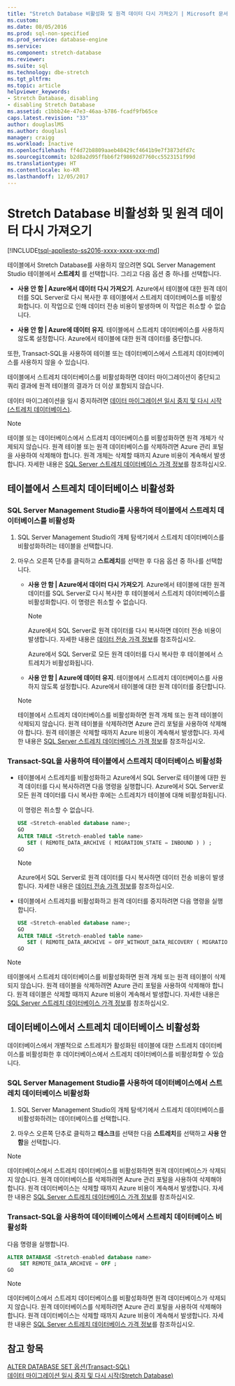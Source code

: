```yaml
---
title: "Stretch Database 비활성화 및 원격 데이터 다시 가져오기 | Microsoft 문서"
ms.custom: 
ms.date: 08/05/2016
ms.prod: sql-non-specified
ms.prod_service: database-engine
ms.service: 
ms.component: stretch-database
ms.reviewer: 
ms.suite: sql
ms.technology: dbe-stretch
ms.tgt_pltfrm: 
ms.topic: article
helpviewer_keywords:
- Stretch Database, disabling
- disabling Stretch Database
ms.assetid: c1bbb24e-47e3-46aa-b786-fcadf9fb65ce
caps.latest.revision: "33"
author: douglaslMS
ms.author: douglasl
manager: craigg
ms.workload: Inactive
ms.openlocfilehash: ff4d72b8809aaeb48429cf4641b9e7f3873dfd7c
ms.sourcegitcommit: b2d8a2d95ffbb6f2f98692d7760cc5523151f99d
ms.translationtype: HT
ms.contentlocale: ko-KR
ms.lasthandoff: 12/05/2017
---
```

# <a name="disable-stretch-database-and-bring-back-remote-data"></a>Stretch Database 비활성화 및 원격 데이터 다시 가져오기
[!INCLUDE[tsql-appliesto-ss2016-xxxx-xxxx-xxx-md](../../includes/tsql-appliesto-ss2016-xxxx-xxxx-xxx-md.md)]

  테이블에서 Stretch Database를 사용하지 않으려면 SQL Server Management Studio 테이블에서 **스트레치** 를 선택합니다. 그리고 다음 옵션 중 하나를 선택합니다.  
  
-   **사용 안 함 | Azure에서 데이터 다시 가져오기**. Azure에서 테이블에 대한 원격 데이터를 SQL Server로 다시 복사한 후 테이블에서 스트레치 데이터베이스를 비활성화합니다. 이 작업으로 인해 데이터 전송 비용이 발생하며 이 작업은 취소할 수 없습니다.  
  
-   **사용 안 함 | Azure에 데이터 유지**. 테이블에서 스트레치 데이터베이스를 사용하지 않도록 설정합니다.  Azure에서 테이블에 대한 원격 데이터를 중단합니다.  
  
 또한, Transact-SQL을 사용하여 테이블 또는 데이터베이스에서 스트레치 데이터베이스를 사용하지 않을 수 있습니다.  
  
 테이블에서 스트레치 데이터베이스를 비활성화하면 데이터 마이그레이션이 중단되고 쿼리 결과에 원격 테이블의 결과가 더 이상 포함되지 않습니다.  
  
 데이터 마이그레이션을 일시 중지하려면 [데이터 마이그레이션 일시 중지 및 다시 시작&#40;스트레치 데이터베이스&#41;](../../sql-server/stretch-database/pause-and-resume-data-migration-stretch-database.md).  
  
> [!NOTE]
> 테이블 또는 데이터베이스에서 스트레치 데이터베이스를 비활성화하면 원격 개체가 삭제되지 않습니다. 원격 테이블 또는 원격 데이터베이스를 삭제하려면 Azure 관리 포털을 사용하여 삭제해야 합니다. 원격 개체는 삭제할 때까지 Azure 비용이 계속해서 발생합니다. 자세한 내용은 [SQL Server 스트레치 데이터베이스 가격 정보](https://azure.microsoft.com/pricing/details/sql-server-stretch-database/)를 참조하십시오.  
  
## <a name="disable-stretch-database-for-a-table"></a>테이블에서 스트레치 데이터베이스 비활성화  
  
### <a name="use-sql-server-management-studio-to-disable-stretch-database-for-a-table"></a>SQL Server Management Studio를 사용하여 테이블에서 스트레치 데이터베이스를 비활성화  
  
1.  SQL Server Management Studio의 개체 탐색기에서 스트레치 데이터베이스를 비활성화하려는 테이블을 선택합니다.  
  
2.  마우스 오른쪽 단추를 클릭하고 **스트레치**를 선택한 후 다음 옵션 중 하나를 선택합니다.  
  
    -   **사용 안 함 | Azure에서 데이터 다시 가져오기**. Azure에서 테이블에 대한 원격 데이터를 SQL Server로 다시 복사한 후 테이블에서 스트레치 데이터베이스를 비활성화합니다. 이 명령은 취소할 수 없습니다.  
  
        > [!NOTE]
        > Azure에서 SQL Server로 원격 데이터를 다시 복사하면 데이터 전송 비용이 발생합니다. 자세한 내용은 [데이터 전송 가격 정보](https://azure.microsoft.com/pricing/details/data-transfers/)를 참조하십시오.  
  
         Azure에서 SQL Server로 모든 원격 데이터를 다시 복사한 후 테이블에서 스트레치가 비활성화됩니다.  
  
    -   **사용 안 함 | Azure에 데이터 유지**. 테이블에서 스트레치 데이터베이스를 사용하지 않도록 설정합니다.  Azure에서 테이블에 대한 원격 데이터를 중단합니다.  
  
    > [!NOTE]
    > 테이블에서 스트레치 데이터베이스를 비활성화하면 원격 개체 또는 원격 테이블이 삭제되지 않습니다. 원격 테이블을 삭제하려면 Azure 관리 포털을 사용하여 삭제해야 합니다. 원격 테이블은 삭제할 때까지 Azure 비용이 계속해서 발생합니다. 자세한 내용은 [SQL Server 스트레치 데이터베이스 가격 정보](https://azure.microsoft.com/pricing/details/sql-server-stretch-database/)를 참조하십시오.  
  
### <a name="use-transact-sql-to-disable-stretch-database-for-a-table"></a>Transact-SQL을 사용하여 테이블에서 스트레치 데이터베이스 비활성화  
  
-   테이블에서 스트레치를 비활성화하고 Azure에서 SQL Server로 테이블에 대한 원격 데이터를 다시 복사하려면 다음 명령을 실행합니다. Azure에서 SQL Server로 모든 원격 데이터를 다시 복사한 후에는 스트레치가 테이블에 대해 비활성화됩니다.

    이 명령은 취소할 수 없습니다.  
  
    ```sql  
    USE <Stretch-enabled database name>;
    GO
    ALTER TABLE <Stretch-enabled table name>  
       SET ( REMOTE_DATA_ARCHIVE ( MIGRATION_STATE = INBOUND ) ) ; 
    GO 
    ```  
  
    > [!NOTE]
    > Azure에서 SQL Server로 원격 데이터를 다시 복사하면 데이터 전송 비용이 발생합니다. 자세한 내용은 [데이터 전송 가격 정보](https://azure.microsoft.com/pricing/details/data-transfers/)를 참조하십시오.    
  
-   테이블에서 스트레치를 비활성화하고 원격 데이터를 중지하려면 다음 명령을 실행합니다.  
  
    ```sql  
    USE <Stretch-enabled database name>;
    GO
    ALTER TABLE <Stretch-enabled table name>  
       SET ( REMOTE_DATA_ARCHIVE = OFF_WITHOUT_DATA_RECOVERY ( MIGRATION_STATE = PAUSED ) ) ; 
    GO
    ```  
  
> [!NOTE]
> 테이블에서 스트레치 데이터베이스를 비활성화하면 원격 개체 또는 원격 테이블이 삭제되지 않습니다. 원격 테이블을 삭제하려면 Azure 관리 포털을 사용하여 삭제해야 합니다. 원격 테이블은 삭제할 때까지 Azure 비용이 계속해서 발생합니다. 자세한 내용은 [SQL Server 스트레치 데이터베이스 가격 정보](https://azure.microsoft.com/pricing/details/sql-server-stretch-database/)를 참조하십시오.  
  
## <a name="disable-stretch-database-for-a-database"></a>데이터베이스에서 스트레치 데이터베이스 비활성화  
 데이터베이스에서 개별적으로 스트레치가 활성화된 테이블에 대한 스트레치 데이터베이스를 비활성화한 후 데이터베이스에서 스트레치 데이터베이스를 비활성화할 수 있습니다.  
  
### <a name="use-sql-server-management-studio-to-disable-stretch-database-for-a-database"></a>SQL Server Management Studio를 사용하여 데이터베이스에서 스트레치 데이터베이스 비활성화  
  
1.  SQL Server Management Studio의 개체 탐색기에서 스트레치 데이터베이스를 비활성화하려는 데이터베이스를 선택합니다.  
  
2.  마우스 오른쪽 단추로 클릭하고 **태스크**를 선택한 다음 **스트레치**를 선택하고 **사용 안 함**을 선택합니다.  
  
> [!NOTE]
> 데이터베이스에서 스트레치 데이터베이스를 비활성화하면 원격 데이터베이스가 삭제되지 않습니다. 원격 데이터베이스를 삭제하려면 Azure 관리 포털을 사용하여 삭제해야 합니다. 원격 데이터베이스는 삭제할 때까지 Azure 비용이 계속해서 발생합니다. 자세한 내용은 [SQL Server 스트레치 데이터베이스 가격 정보](https://azure.microsoft.com/pricing/details/sql-server-stretch-database/)를 참조하십시오.  
  
### <a name="use-transact-sql-to-disable-stretch-database-for-a-database"></a>Transact-SQL을 사용하여 데이터베이스에서 스트레치 데이터베이스 비활성화  
 다음 명령을 실행합니다.  
  
```sql  
ALTER DATABASE <Stretch-enabled database name>  
    SET REMOTE_DATA_ARCHIVE = OFF ;  
GO 
```  
  
> [!NOTE]
> 데이터베이스에서 스트레치 데이터베이스를 비활성화하면 원격 데이터베이스가 삭제되지 않습니다. 원격 데이터베이스를 삭제하려면 Azure 관리 포털을 사용하여 삭제해야 합니다. 원격 데이터베이스는 삭제할 때까지 Azure 비용이 계속해서 발생합니다. 자세한 내용은 [SQL Server 스트레치 데이터베이스 가격 정보](https://azure.microsoft.com/pricing/details/sql-server-stretch-database/)를 참조하십시오.  
  
## <a name="see-also"></a>참고 항목  
 [ALTER DATABASE SET 옵션&#40;Transact-SQL&#41;](../../t-sql/statements/alter-database-transact-sql-set-options.md)   
 [데이터 마이그레이션 일시 중지 및 다시 시작&#40;Stretch Database&#41;](../../sql-server/stretch-database/pause-and-resume-data-migration-stretch-database.md)  
  
  
